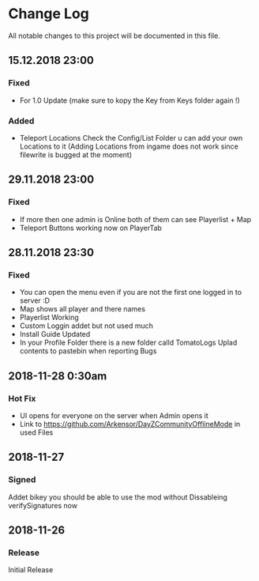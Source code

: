 # Change Log
All notable changes to this project will be documented in this file.


## 15.12.2018 23:00

### Fixed

- For 1.0 Update (make sure to kopy the Key from Keys folder again !)

### Added 

- Teleport Locations Check the Config/List Folder u can add your own Locations to it (Adding Locations from ingame does not work since filewrite is bugged at the moment)


## 29.11.2018 23:00

### Fixed
- If more then one admin is Online both of them can see Playerlist + Map
- Teleport Buttons working now on PlayerTab 

## 28.11.2018 23:30

### Fixed
- You can open the menu even if you are not the first one logged in to server :D
- Map shows all player and there names 
- Playerlist Working
- Custom Loggin addet but not used much
- Install Guide Updated
- In your Profile Folder there is a new folder calld TomatoLogs Uplad contents to pastebin when reporting Bugs


## 2018-11-28 0:30am
### Hot Fix 

- UI opens for everyone on the server when Admin opens it
- Link to https://github.com/Arkensor/DayZCommunityOfflineMode in used Files

## 2018-11-27
### Signed 

Addet bikey you should be able to use the mod without Dissableing verifySignatures now


## 2018-11-26
### Release
Initial Release


